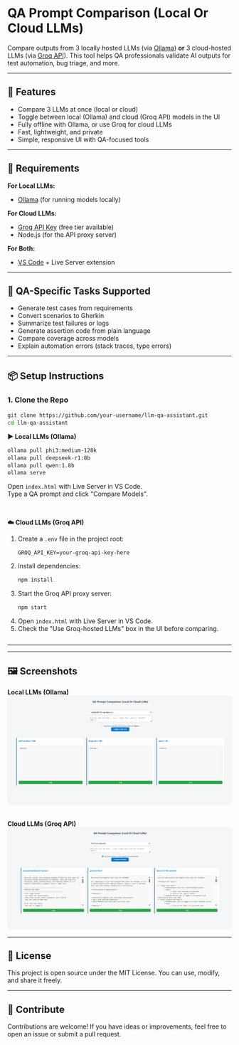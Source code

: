 # QA Prompt Comparison (Local Or Cloud LLMs)



Compare outputs from 3 locally hosted LLMs (via [Ollama](https://ollama.com)) **or** 3 cloud-hosted LLMs (via [Groq API](https://console.groq.com/)).
This tool helps QA professionals validate AI outputs for test automation, bug triage, and more.

---



## 🚀 Features

- Compare 3 LLMs at once (local or cloud)
- Toggle between local (Ollama) and cloud (Groq API) models in the UI
- Fully offline with Ollama, or use Groq for cloud LLMs
- Fast, lightweight, and private
- Simple, responsive UI with QA-focused tools

---


## 🧱 Requirements

**For Local LLMs:**
- [Ollama](https://ollama.com/) (for running models locally)

**For Cloud LLMs:**
- [Groq API Key](https://console.groq.com/) (free tier available)
- Node.js (for the API proxy server)

**For Both:**
- [VS Code](https://code.visualstudio.com/) + Live Server extension

---

## 🎯 QA-Specific Tasks Supported

- Generate test cases from requirements
- Convert scenarios to Gherkin
- Summarize test failures or logs
- Generate assertion code from plain language
- Compare coverage across models
- Explain automation errors (stack traces, type errors)

---


## 📦 Setup Instructions

### 1. Clone the Repo
```bash
git clone https://github.com/your-username/llm-qa-assistant.git
cd llm-qa-assistant
```

<div style="display: flex; gap: 32px; flex-wrap: wrap; align-items: flex-start;">

<div style="flex:1; min-width:320px;">
<b>▶️ Local LLMs (Ollama)</b>

```bash
ollama pull phi3:medium-128k
ollama pull deepseek-r1:8b
ollama pull qwen:1.8b
ollama serve
```

Open `index.html` with Live Server in VS Code.  
Type a QA prompt and click "Compare Models".
</div>

<div style="flex:1; min-width:320px;">
<b>☁️ Cloud LLMs (Groq API)</b>

1. Create a `.env` file in the project root:
   ```env
   GROQ_API_KEY=your-groq-api-key-here
   ```
2. Install dependencies:
   ```bash
   npm install
   ```
3. Start the Groq API proxy server:
   ```bash
   npm start
   ```
4. Open `index.html` with Live Server in VS Code.
5. Check the "Use Groq-hosted LLMs" box in the UI before comparing.
</div>

</div>

---

---



## 🖼️ Screenshots

<div style="display: flex; gap: 32px; flex-wrap: wrap; align-items: flex-start;">
<div style="flex:1; min-width:320px;">
<b>Local LLMs (Ollama)</b><br>
<img src="image.png" alt="QA LLM Comparator UI - Local" style="max-width:100%;border:1px solid #eee;border-radius:6px;">
</div>
<div style="flex:1; min-width:320px;">
<b>Cloud LLMs (Groq API)</b><br>
<img src="cloudllm.png" alt="QA LLM Comparator UI - Cloud" style="max-width:100%;border:1px solid #eee;border-radius:6px;">
</div>
</div>

---


## 📃 License

This project is open source under the MIT License. You can use, modify, and share it freely.

---

## 🙌 Contribute

Contributions are welcome! If you have ideas or improvements, feel free to open an issue or submit a pull request.
